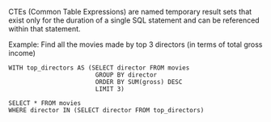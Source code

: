 CTEs (Common Table Expressions) are named temporary result sets that exist only for the duration of a single SQL statement and can be referenced within that statement.

Example: Find all the movies made by top 3 directors (in terms of total gross income)

```
WITH top_directors AS (SELECT director FROM movies
						GROUP BY director
						ORDER BY SUM(gross) DESC
						LIMIT 3)

SELECT * FROM movies
WHERE director IN (SELECT director FROM top_directors)
```